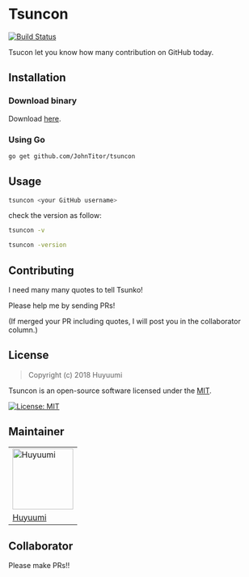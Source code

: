 # Tsuncon

[![Build Status](https://travis-ci.org/JohnTitor/tsuncon.svg?branch=master)](https://travis-ci.org/JohnTitor/tsuncon)

Tsucon let you know how many contribution on GitHub today.

## Installation

### Download binary

Download [here](https://github.com/johntitor/tsuncon/releases).

### Using Go

```bash
go get github.com/JohnTitor/tsuncon
```

## Usage

```bash
tsuncon <your GitHub username>
```

check the version as follow:

```bash
tsuncon -v

tsuncon -version
```

## Contributing

I need many many quotes to tell Tsunko!

Please help me by sending PRs!

(If merged your PR including quotes, I will post you in the collaborator column.)

## License

> Copyright (c) 2018 Huyuumi

Tsuncon is an open-source software licensed under the [MIT](https://github.com/johntitor/tsuncon/blob/master/LICENSE).

[![License: MIT](https://img.shields.io/badge/License-MIT-yellow.svg)](https://opensource.org/licenses/MIT)

## Maintainer

<table><tr>
<td><img src="https://github.com/johntitor.png?size=120" alt="Huyuumi" width="120" height="120"></td>
</tr><tr>
<td><a href="https://neet.club">Huyuumi</a></td>
</tr></table>

## Collaborator

Please make PRs!!
